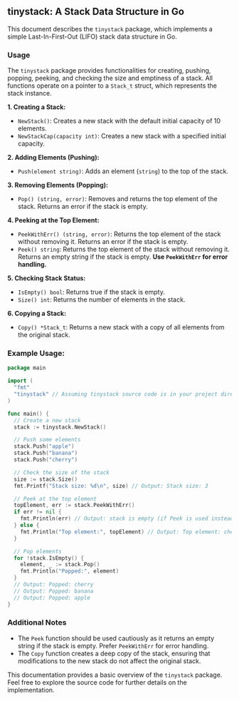 ## tinystack: A Stack Data Structure in Go

This document describes the `tinystack` package, which implements a simple Last-In-First-Out (LIFO) stack data structure in Go.

### Usage

The `tinystack` package provides functionalities for creating, pushing, popping, peeking, and checking the size and emptiness of a stack. All functions operate on a pointer to a `Stack_t` struct, which represents the stack instance.

**1. Creating a Stack:**

* `NewStack()`: Creates a new stack with the default initial capacity of 10 elements.
* `NewStackCap(capacity int)`: Creates a new stack with a specified initial capacity.

**2. Adding Elements (Pushing):**

* `Push(element string)`: Adds an element (`string`) to the top of the stack.

**3. Removing Elements (Popping):**

* `Pop() (string, error)`: Removes and returns the top element of the stack. Returns an error if the stack is empty.

**4. Peeking at the Top Element:**

* `PeekWithErr() (string, error)`: Returns the top element of the stack without removing it. Returns an error if the stack is empty.
* `Peek() string`: Returns the top element of the stack without removing it. Returns an empty string if the stack is empty.  **Use `PeekWithErr` for error handling.**

**5. Checking Stack Status:**

* `IsEmpty() bool`: Returns true if the stack is empty.
* `Size() int`: Returns the number of elements in the stack.

**6. Copying a Stack:**

* `Copy() *Stack_t`: Returns a new stack with a copy of all elements from the original stack.


### Example Usage:

```go
package main

import (
  "fmt"
  "tinystack" // Assuming tinystack source code is in your project directory
)

func main() {
  // Create a new stack
  stack := tinystack.NewStack()

  // Push some elements
  stack.Push("apple")
  stack.Push("banana")
  stack.Push("cherry")

  // Check the size of the stack
  size := stack.Size()
  fmt.Printf("Stack size: %d\n", size) // Output: Stack size: 3

  // Peek at the top element
  topElement, err := stack.PeekWithErr()
  if err != nil {
    fmt.Println(err) // Output: stack is empty (if Peek is used instead)
  } else {
    fmt.Println("Top element:", topElement) // Output: Top element: cherry
  }

  // Pop elements
  for !stack.IsEmpty() {
    element, _ := stack.Pop()
    fmt.Println("Popped:", element)
  }
  // Output: Popped: cherry
  // Output: Popped: banana
  // Output: Popped: apple
}
```

### Additional Notes

* The `Peek` function should be used cautiously as it returns an empty string if the stack is empty. Prefer `PeekWithErr` for error handling.
* The `Copy` function creates a deep copy of the stack, ensuring that modifications to the new stack do not affect the original stack.


This documentation provides a basic overview of the `tinystack` package. Feel free to explore the source code for further details on the implementation.
